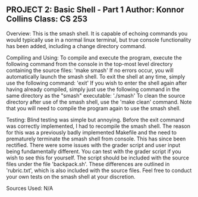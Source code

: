 PROJECT 2: Basic Shell - Part 1
Author: Konnor Collins
Class: CS 253
-----------------------------------

Overview:
	This is the smash shell. It is capable of echoing commands you would typically use in a normal linux terminal, but true console functionality has been added, including a change directory command.

Compiling and Using:
	 To compile and execute the program, execute the following command from the console in the top-most level directory containing the source files:
	    'make smash'
	 If no errors occur, you will automatically launch the smash shell. To exit the shell at any time, simply use the following command:
	    'exit'
	 If you wish to enter the shell again after having already compiled, simply just use the following command in the same directory as the "smash" executable:
	    './smash'
	 To clean the source directory after use of the smash shell, use the 'make clean' command.  Note that you will need to compile the program again to use the smash shell.


Testing:
	 Blind testing was simple but annoying.  Before the exit command was correctly implemented, I had to recompile the smash shell.  The reason for this was a previously badly implemented Makefile and the need to prematurely terminate the smash shell from console.  This has since been rectified.
	 There were some issues with the grader script and user input being fundamentally different.  You can test with the grader script if you wish to see this for yourself.  The script should be included with the source files under the file 'backpack.sh'.  These differences are outlined in 'rubric.txt', which is also included with the source files.  Feel free to conduct your own tests on the smash shell at your discretion.

Sources Used:
	N/A